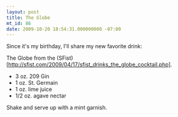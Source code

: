 ```yaml
---
layout: post
title: The Globe
mt_id: 86
date: 2009-10-20 18:54:31.000000000 -07:00
---
```

Since it's my birthday, I'll share my new favorite drink:

The Globe from the (SFist)[http://sfist.com/2009/04/17/sfist_drinks_the_globe_cocktail.php].

* 3 oz. 209 Gin
* 1 oz. St. Germain
* 1 oz. lime juice 
* 1/2 oz. agave nectar

Shake and serve up with a mint garnish. 
